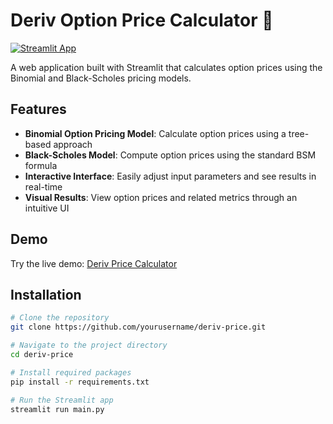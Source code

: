 # Deriv Option Price Calculator 🎯

[![Streamlit App](https://static.streamlit.io/badges/streamlit_badge_black_white.svg)](https://deriv-price.streamlit.app/)

A web application built with Streamlit that calculates option prices using the Binomial and Black-Scholes pricing models.

##  Features

- **Binomial Option Pricing Model**: Calculate option prices using a tree-based approach
- **Black-Scholes Model**: Compute option prices using the standard BSM formula
- **Interactive Interface**: Easily adjust input parameters and see results in real-time
- **Visual Results**: View option prices and related metrics through an intuitive UI

##  Demo

Try the live demo: [Deriv Price Calculator](https://deriv-price.streamlit.app/)

##  Installation

```bash
# Clone the repository
git clone https://github.com/yourusername/deriv-price.git

# Navigate to the project directory
cd deriv-price

# Install required packages
pip install -r requirements.txt

# Run the Streamlit app
streamlit run main.py